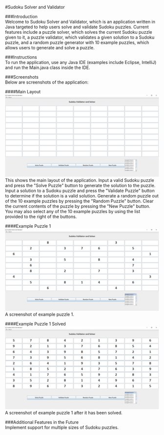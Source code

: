 #Sudoku Solver and Validator  
  
###Introduction  
Welcome to Sudoku Solver and Validator, which is an application written in Java targeted to help users solve and validate Sudoku puzzles. Current features include a puzzle solver, which solves the current Sudoku puzzle given to it, a puzzle validator, which validates a given
solution to a Sudoku puzzle, and a random puzzle generator with 10 example puzzles, which allows users to generate and solve a puzzle.  

###Instructions  
To run the application, use any Java IDE (examples include Eclipse, IntelliJ) and run the Main.java class inside the IDE.  

###Screenshots  
Below are screenshots of the application:  

####Main Layout  
![Main Layout](screenshots/start_screen.png)  
This shows the main layout of the application. Input a valid Sudoku puzzle and press the "Solve Puzzle" button to generate the solution to 
the puzzle. Input a solution to a Sudoku puzzle and press the "Validate Puzzle" button to determine if the solution is a valid solution. Generate 
a random puzzle out of the 10 example puzzles by pressing the "Random Puzzle" button. Clear the current contents of the puzzle by pressing the 
"New Puzzle" button. You may also select any of the 10 example puzzles by using the list provided to the right of the buttons.  

####Example Puzzle 1  
![Example Puzzle 1](screenshots/example_puzzle_1.png)  
A screenshot of example puzzle 1.  

####Example Puzzle 1 Solved   
![Example Puzzle 1 Solved](screenshots/example_puzzle_1_solved.png)  
A screenshot of example puzzle 1 after it has been solved.  

###Additional Features in the Future  
Implement support for multiple sizes of Sudoku puzzles.  
	
